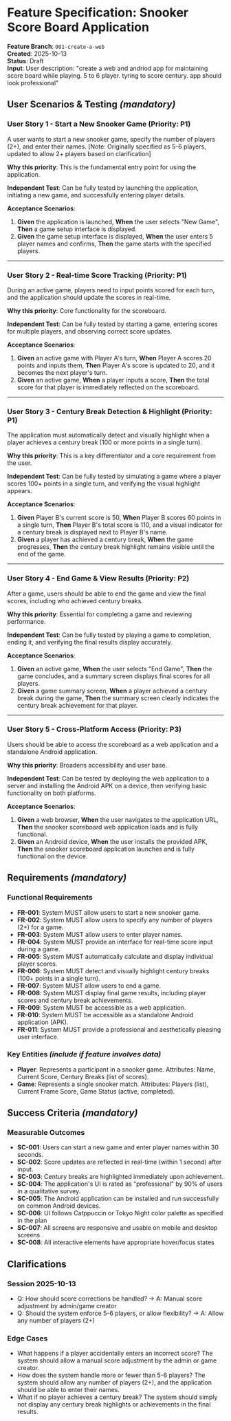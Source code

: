 # Feature Specification: Snooker Score Board Application

**Feature Branch**: `001-create-a-web`  
**Created**: 2025-10-13  
**Status**: Draft  
**Input**: User description: "create a web and andriod app for maintaining score board while playing. 5 to 6 player. tyring to score century. app should look professional"

## User Scenarios & Testing *(mandatory)*

### User Story 1 - Start a New Snooker Game (Priority: P1)

A user wants to start a new snooker game, specify the number of players (2+), and enter their names.
[Note: Originally specified as 5-6 players, updated to allow 2+ players based on clarification]

**Why this priority**: This is the fundamental entry point for using the application.

**Independent Test**: Can be fully tested by launching the application, initiating a new game, and successfully entering player details.

**Acceptance Scenarios**:

1. **Given** the application is launched, **When** the user selects "New Game", **Then** a game setup interface is displayed.
2. **Given** the game setup interface is displayed, **When** the user enters 5 player names and confirms, **Then** the game starts with the specified players.

---

### User Story 2 - Real-time Score Tracking (Priority: P1)

During an active game, players need to input points scored for each turn, and the application should update the scores in real-time.

**Why this priority**: Core functionality for the scoreboard.

**Independent Test**: Can be fully tested by starting a game, entering scores for multiple players, and observing correct score updates.

**Acceptance Scenarios**:

1. **Given** an active game with Player A's turn, **When** Player A scores 20 points and inputs them, **Then** Player A's score is updated to 20, and it becomes the next player's turn.
2. **Given** an active game, **When** a player inputs a score, **Then** the total score for that player is immediately reflected on the scoreboard.

---

### User Story 3 - Century Break Detection & Highlight (Priority: P1)

The application must automatically detect and visually highlight when a player achieves a century break (100 or more points in a single turn).

**Why this priority**: This is a key differentiator and a core requirement from the user.

**Independent Test**: Can be fully tested by simulating a game where a player scores 100+ points in a single turn, and verifying the visual highlight appears.

**Acceptance Scenarios**:

1. **Given** Player B's current score is 50, **When** Player B scores 60 points in a single turn, **Then** Player B's total score is 110, and a visual indicator for a century break is displayed next to Player B's name.
2. **Given** a player has achieved a century break, **When** the game progresses, **Then** the century break highlight remains visible until the end of the game.

---

### User Story 4 - End Game & View Results (Priority: P2)

After a game, users should be able to end the game and view the final scores, including who achieved century breaks.

**Why this priority**: Essential for completing a game and reviewing performance.

**Independent Test**: Can be fully tested by playing a game to completion, ending it, and verifying the final results display accurately.

**Acceptance Scenarios**:

1. **Given** an active game, **When** the user selects "End Game", **Then** the game concludes, and a summary screen displays final scores for all players.
2. **Given** a game summary screen, **When** a player achieved a century break during the game, **Then** the summary screen clearly indicates the century break achievement for that player.

---

### User Story 5 - Cross-Platform Access (Priority: P3)

Users should be able to access the scoreboard as a web application and a standalone Android application.

**Why this priority**: Broadens accessibility and user base.

**Independent Test**: Can be tested by deploying the web application to a server and installing the Android APK on a device, then verifying basic functionality on both platforms.

**Acceptance Scenarios**:

1. **Given** a web browser, **When** the user navigates to the application URL, **Then** the snooker scoreboard web application loads and is fully functional.
2. **Given** an Android device, **When** the user installs the provided APK, **Then** the snooker scoreboard application launches and is fully functional on the device.

## Requirements *(mandatory)*

### Functional Requirements

- **FR-001**: System MUST allow users to start a new snooker game.
- **FR-002**: System MUST allow users to specify any number of players (2+) for a game.
- **FR-003**: System MUST allow users to enter player names.
- **FR-004**: System MUST provide an interface for real-time score input during a game.
- **FR-005**: System MUST automatically calculate and display individual player scores.
- **FR-006**: System MUST detect and visually highlight century breaks (100+ points in a single turn).
- **FR-007**: System MUST allow users to end a game.
- **FR-008**: System MUST display final game results, including player scores and century break achievements.
- **FR-009**: System MUST be accessible as a web application.
- **FR-010**: System MUST be accessible as a standalone Android application (APK).
- **FR-011**: System MUST provide a professional and aesthetically pleasing user interface.

### Key Entities *(include if feature involves data)*

- **Player**: Represents a participant in a snooker game. Attributes: Name, Current Score, Century Breaks (list of scores).
- **Game**: Represents a single snooker match. Attributes: Players (list), Current Frame Score, Game Status (active, completed).

## Success Criteria *(mandatory)*

### Measurable Outcomes

- **SC-001**: Users can start a new game and enter player names within 30 seconds.
- **SC-002**: Score updates are reflected in real-time (within 1 second) after input.
- **SC-003**: Century breaks are highlighted immediately upon achievement.
- **SC-004**: The application's UI is rated as "professional" by 90% of users in a qualitative survey.
- **SC-005**: The Android application can be installed and run successfully on common Android devices.
- **SC-006**: UI follows Catppuccin or Tokyo Night color palette as specified in the plan
- **SC-007**: All screens are responsive and usable on mobile and desktop screens
- **SC-008**: All interactive elements have appropriate hover/focus states

## Clarifications
### Session 2025-10-13
- Q: How should score corrections be handled? → A: Manual score adjustment by admin/game creator
- Q: Should the system enforce 5-6 players, or allow flexibility? → A: Allow any number of players (2+)

### Edge Cases

- What happens if a player accidentally enters an incorrect score? The system should allow a manual score adjustment by the admin or game creator.
- How does the system handle more or fewer than 5-6 players? The system should allow any number of players (2+), and the application should be able to enter their names.
- What if no player achieves a century break? The system should simply not display any century break highlights or achievements in the final results.